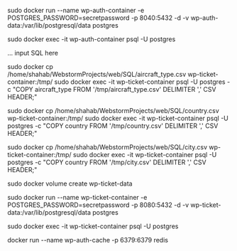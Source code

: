 
sudo docker run --name wp-auth-container -e POSTGRES_PASSWORD=secretpassword -p 8040:5432 -d -v wp-auth-data:/var/lib/postgresql/data postgres

sudo docker exec -it wp-auth-container psql -U postgres

... input SQL here

sudo docker cp /home/shahab/WebstormProjects/web/SQL/aircraft_type.csv wp-ticket-container:/tmp/
sudo docker exec -it wp-ticket-container psql -U postgres -c "COPY aircraft_type FROM '/tmp/aircraft_type.csv' DELIMITER ',' CSV HEADER;"

sudo docker cp /home/shahab/WebstormProjects/web/SQL/country.csv wp-ticket-container:/tmp/
sudo docker exec -it wp-ticket-container psql -U postgres -c "COPY country FROM '/tmp/country.csv' DELIMITER ',' CSV HEADER;"


sudo docker cp /home/shahab/WebstormProjects/web/SQL/city.csv wp-ticket-container:/tmp/
sudo docker exec -it wp-ticket-container psql -U postgres -c "COPY country FROM '/tmp/city.csv' DELIMITER ',' CSV HEADER;"


sudo docker volume create wp-ticket-data

sudo docker run --name wp-ticket-container -e POSTGRES_PASSWORD=secretpassword -p 8080:5432 -d -v wp-ticket-data:/var/lib/postgresql/data postgres

sudo docker exec -it wp-ticket-container psql -U postgres



docker run --name wp-auth-cache -p 6379:6379 redis



